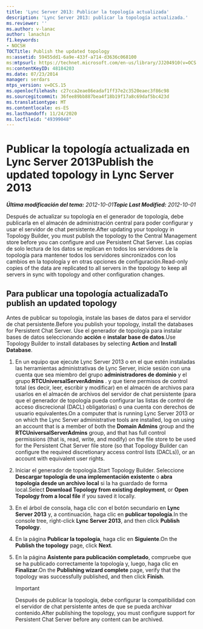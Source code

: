 ```yaml
---
title: 'Lync Server 2013: Publicar la topología actualizada'
description: 'Lync Server 2013: publicar la topología actualizada.'
ms.reviewer: ''
ms.author: v-lanac
author: lanachin
f1.keywords:
- NOCSH
TOCTitle: Publish the updated topology
ms:assetid: 59455dd1-6a9e-433f-a714-d3636c068100
ms:mtpsurl: https://technet.microsoft.com/en-us/library/JJ204910(v=OCS.15)
ms:contentKeyID: 48184203
ms.date: 07/23/2014
manager: serdars
mtps_version: v=OCS.15
ms.openlocfilehash: c27cca2eae86eadaf1ff37e2c3520eaec3f86c98
ms.sourcegitcommit: 36fee89bb887bea4f18b19f17a8c69daf5bc423d
ms.translationtype: MT
ms.contentlocale: es-ES
ms.lasthandoff: 11/24/2020
ms.locfileid: "49399048"
---
```

# <a name="publish-the-updated-topology-in-lync-server-2013"></a><span data-ttu-id="3f56d-103">Publicar la topología actualizada en Lync Server 2013</span><span class="sxs-lookup"><span data-stu-id="3f56d-103">Publish the updated topology in Lync Server 2013</span></span>

<div data-xmlns="http://www.w3.org/1999/xhtml">

<div class="topic" data-xmlns="http://www.w3.org/1999/xhtml" data-msxsl="urn:schemas-microsoft-com:xslt" data-cs="https://msdn.microsoft.com/">

<div data-asp="https://msdn2.microsoft.com/asp">



</div>

<div id="mainSection">

<div id="mainBody"><span data-ttu-id="3f56d-104">

<span> </span></span><span class="sxs-lookup"><span data-stu-id="3f56d-104">

<span> </span></span></span>

<span data-ttu-id="3f56d-105">_**Última modificación del tema:** 2012-10-01_</span><span class="sxs-lookup"><span data-stu-id="3f56d-105">_**Topic Last Modified:** 2012-10-01_</span></span>

<span data-ttu-id="3f56d-106">Después de actualizar su topología en el generador de topología, debe publicarla en el almacén de administración central para poder configurar y usar el servidor de chat persistente.</span><span class="sxs-lookup"><span data-stu-id="3f56d-106">After updating your topology in Topology Builder, you must publish the topology to the Central Management store before you can configure and use Persistent Chat Server.</span></span> <span data-ttu-id="3f56d-107">Las copias de solo lectura de los datos se replican en todos los servidores de la topología para mantener todos los servidores sincronizados con los cambios en la topología y en otras opciones de configuración.</span><span class="sxs-lookup"><span data-stu-id="3f56d-107">Read-only copies of the data are replicated to all servers in the topology to keep all servers in sync with topology and other configuration changes.</span></span>

<div>

## <a name="to-publish-an-updated-topology"></a><span data-ttu-id="3f56d-108">Para publicar una topología actualizada</span><span class="sxs-lookup"><span data-stu-id="3f56d-108">To publish an updated topology</span></span>

<span data-ttu-id="3f56d-109">Antes de publicar su topología, instale las bases de datos para el servidor de chat persistente.</span><span class="sxs-lookup"><span data-stu-id="3f56d-109">Before you publish your topology, install the databases for Persistent Chat Server.</span></span> <span data-ttu-id="3f56d-110">Use el generador de topología para instalar bases de datos seleccionando **acción** e **instalar base de datos**.</span><span class="sxs-lookup"><span data-stu-id="3f56d-110">Use Topology Builder to install databases by selecting **Action** and **Install Database**.</span></span>

1.  <span data-ttu-id="3f56d-111">En un equipo que ejecute Lync Server 2013 o en el que estén instaladas las herramientas administrativas de Lync Server, inicie sesión con una cuenta que sea miembro del grupo **administradores de dominio** y el grupo **RTCUniversalServerAdmins** . y que tiene permisos de control total (es decir, leer, escribir y modificar) en el almacén de archivos para usarlos en el almacén de archivos del servidor de chat persistente (para que el generador de topología pueda configurar las listas de control de acceso discrecional (DACL) obligatorias) o una cuenta con derechos de usuario equivalentes.</span><span class="sxs-lookup"><span data-stu-id="3f56d-111">On a computer that is running Lync Server 2013 or on which the Lync Server administrative tools are installed, log on using an account that is a member of both the **Domain Admins** group and the **RTCUniversalServerAdmins** group, and that has full control permissions (that is, read, write, and modify) on the file store to be used for the Persistent Chat Server file store (so that Topology Builder can configure the required discretionary access control lists (DACLs)), or an account with equivalent user rights.</span></span>

2.  <span data-ttu-id="3f56d-112">Iniciar el generador de topología.</span><span class="sxs-lookup"><span data-stu-id="3f56d-112">Start Topology Builder.</span></span> <span data-ttu-id="3f56d-113">Seleccione **Descargar topología de una implementación existente** o **abra topología desde un archivo local** si la ha guardado de forma local.</span><span class="sxs-lookup"><span data-stu-id="3f56d-113">Select **Download Topology from existing deployment**, or **Open Topology from a local file** if you saved it locally.</span></span>

3.  <span data-ttu-id="3f56d-114">En el árbol de consola, haga clic con el botón secundario en **Lync Server 2013** y, a continuación, haga clic en **publicar topología**.</span><span class="sxs-lookup"><span data-stu-id="3f56d-114">In the console tree, right-click **Lync Server 2013**, and then click **Publish Topology**.</span></span>

4.  <span data-ttu-id="3f56d-115">En la página **Publicar la topología**, haga clic en **Siguiente**.</span><span class="sxs-lookup"><span data-stu-id="3f56d-115">On the **Publish the topology** page, click **Next**.</span></span>

5.  <span data-ttu-id="3f56d-116">En la página **Asistente para publicación completado**, compruebe que se ha publicado correctamente la topología y, luego, haga clic en **Finalizar**.</span><span class="sxs-lookup"><span data-stu-id="3f56d-116">On the **Publishing wizard complete** page, verify that the topology was successfully published, and then click **Finish**.</span></span>
    
    <div>
    

    > [!IMPORTANT]  
    > <span data-ttu-id="3f56d-117">Después de publicar la topología, debe configurar la compatibilidad con el servidor de chat persistente antes de que se pueda archivar contenido.</span><span class="sxs-lookup"><span data-stu-id="3f56d-117">After publishing the topology, you must configure support for Persistent Chat Server before any content can be archived.</span></span>

    
    <span data-ttu-id="3f56d-118"></div>

</div>

</div>

<span> </span>

</div>

</div>

</span><span class="sxs-lookup"><span data-stu-id="3f56d-118"></div>

</div>

</div>

<span> </span>

</div>

</div>

</span></span></div>

